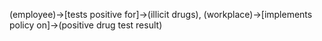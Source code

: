 (employee)->[tests positive for]->(illicit drugs), (workplace)->[implements policy on]->(positive drug test result)